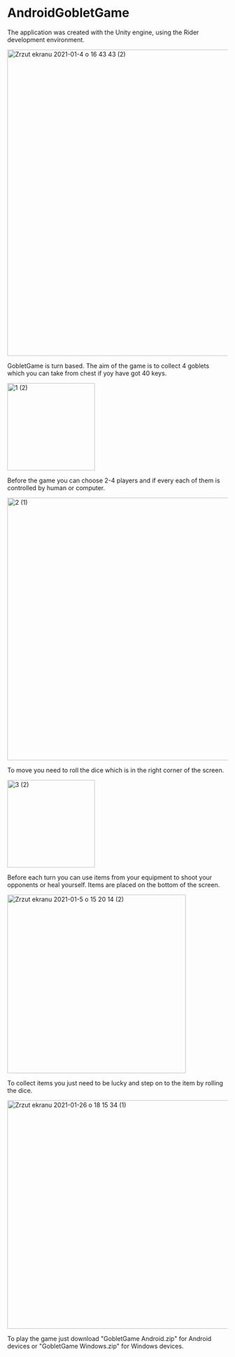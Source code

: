 # AndroidGobletGame
The application was created with the Unity engine, using the Rider development environment.

<img width="700" alt="Zrzut ekranu 2021-01-4 o 16 43 43 (2)" src="https://user-images.githubusercontent.com/49214578/109423182-d77e2080-79de-11eb-818d-f3895ef87ac2.png">

GobletGame is turn based. The aim of the game is to collect 4 goblets which you can take from chest if yoy have got 40 keys.

<img width="200" alt="1 (2)" src="https://user-images.githubusercontent.com/49214578/109423324-4491b600-79df-11eb-85de-5879cd090767.png">

Before the game you can choose 2-4 players and if every each of them is controlled by human or computer.

<img width="600" alt="2 (1)" src="https://user-images.githubusercontent.com/49214578/109423401-7b67cc00-79df-11eb-8811-ece3243b8e41.png">

To move you need to roll the dice which is in the right corner of the screen.

<img width="200" alt="3 (2)" src="https://user-images.githubusercontent.com/49214578/109423451-c255c180-79df-11eb-9d15-76c97e5658ba.png">

Before each turn you can use items from your equipment to shoot your opponents or heal yourself. Items are placed on the bottom of the screen.

<img width="408" alt="Zrzut ekranu 2021-01-5 o 15 20 14 (2)" src="https://user-images.githubusercontent.com/49214578/109423589-5162d980-79e0-11eb-90ea-55e265ed362c.png">

To collect items you just need to be lucky and step on to the item by rolling the dice.

<img width="522" alt="Zrzut ekranu 2021-01-26 o 18 15 34 (1)" src="https://user-images.githubusercontent.com/49214578/109423616-76efe300-79e0-11eb-9e10-5029ac6d4e6a.png">

To play the game just download "GobletGame Android.zip" for Android devices or "GobletGame Windows.zip" for Windows devices.
